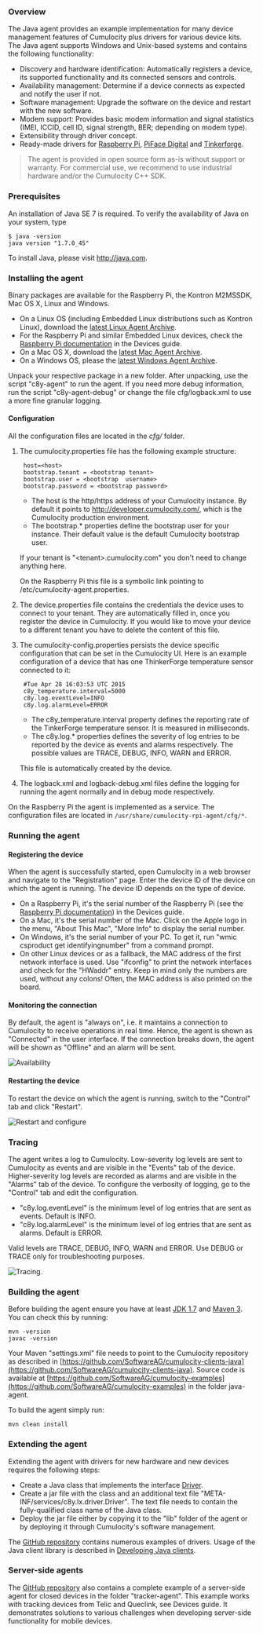 ### Overview

The Java agent provides an example implementation for many device management features of Cumulocity plus drivers for various device kits. The Java agent supports Windows and Unix-based systems and contains the following functionality:

* Discovery and hardware identification: Automatically registers a device, its supported functionality and its connected sensors and controls.
* Availability management: Determine if a device connects as expected and notify the user if not.
* Software management: Upgrade the software on the device and restart with the new software.
* Modem support: Provides basic modem information and signal statistics  (IMEI, ICCID, cell ID, signal strength, BER; depending on modem type).
* Extensibility through driver concept.
* Ready-made drivers for [Raspberry Pi](/guides/devices/raspberry-pi), [PiFace Digital](/guides/devices/raspberry-pi) and [Tinkerforge](/guides/devices/tinkerforge).

> The agent is provided in open source form as-is without support or warranty. For commercial use, we recommend to use industrial hardware and/or the Cumulocity C++ SDK.

### Prerequisites

An installation of Java SE 7 is required. To verify the availability of Java on your system, type

	$ java -version
	java version "1.7.0_45"

To install Java, please visit http://java.com.


### Installing the agent

Binary packages are available for the Raspberry Pi, the Kontron M2MSSDK, Mac OS X, Linux and Windows.

* On a Linux OS (including Embedded Linux distributions such as Kontron Linux), download the [latest Linux Agent Archive](http://resources.cumulocity.com/examples/cumulocity-linux-agent-latest.tar.gz).
* For the Raspberry Pi and similar Embedded Linux devices, check the [Raspberry Pi documentation](/guides/devices/raspberry-pi) in the Devices guide.
* On a Mac OS X, download the [latest Mac Agent Archive](http://resources.cumulocity.com/examples/cumulocity-mac-agent-latest.tar.gz).
* On a Windows OS, please the [latest Windows Agent Archive](http://resources.cumulocity.com/examples/cumulocity-win-agent-latest.zip).

Unpack your respective package in a new folder. After unpacking, use the script "c8y-agent" to run the agent. If you need more debug information, run the script "c8y-agent-debug" or change the file cfg/logback.xml to use a more fine granular logging.

#### Configuration

All the configuration files are located in the *cfg/* folder.

1. The cumulocity.properties file has the following example structure:

		host=<host>
		bootstrap.tenant = <bootstrap tenant>
		bootstrap.user = <bootstrap  username>
		bootstrap.password = <bootstrap password>

	* The host is the http/https address of your Cumulocity instance. By default it points to http://developer.cumulocity.com/, which is the Cumulocity production environment.
	* The bootstrap.* properties define the bootstrap user for your instance. Their default value is the default Cumulocity bootstrap user.

	If your tenant is "&lt;tenant&gt;.cumulocity.com" you don't need to change anything here.

	On the Raspberry Pi this file is a symbolic link pointing to /etc/cumulocity-agent.properties.

2. The device.properties file contains the credentials the device uses to connect to your tenant. They are automatically filled in, once you register the device in Cumulocity. If you would like to move your device to a different tenant you have to delete the content of this file.

3. The cumulocity-config.properties persists the device specific configuration that can be set in the Cumulocity UI. Here is an example configuration of a device that has one ThinkerForge temperature sensor connected to it:

		#Tue Apr 28 16:03:53 UTC 2015
		c8y_temperature.interval=5000
		c8y.log.eventLevel=INFO
		c8y.log.alarmLevel=ERROR

	* The c8y_temperature.interval property defines the reporting rate of the TinkerForge temperature sensor. It is measured in milliseconds.
	* The c8y.log.* properties defines the severity of log entries to be reported by the device as events and alarms respectively. The possible values are TRACE, DEBUG, INFO, WARN and ERROR.

	This file is automatically created by the device.

4. The logback.xml and logback-debug.xml files define the logging for running the agent normally and in debug mode respectively.

On the Raspberry Pi the agent is implemented as a service. The configuration files are located in `/usr/share/cumulocity-rpi-agent/cfg/*`.


### Running the agent

#### Registering the device

When the agent is successfully started, open Cumulocity in a web browser and navigate to the "Registration" page. Enter the device ID of the device on which the agent is running. The device ID depends on the type of device.

* On a Raspberry Pi, it's the serial number of the Raspberry Pi (see the [Raspberry Pi documentation](/guides/devices/raspberry-pi)) in the Devices guide.
* On a Mac, it's the serial number of the Mac. Click on the Apple logo in the menu, "About This Mac", "More Info" to display the serial number.
* On Windows, it's the serial number of your PC. To get it, run "wmic csproduct get identifyingnumber" from a command prompt.
* On other Linux devices or as a fallback, the MAC address of the first network interface is used. Use "ifconfig" to print the network interfaces and check for the "HWaddr" entry. Keep in mind only the numbers are used, without any colons! Often, the MAC address is also printed on the board.

#### Monitoring the connection

By default, the agent is "always on", i.e. it maintains a connection to Cumulocity to receive operations in real time. Hence, the agent is shown as "Connected" in the user interface. If the connection breaks down, the agent will be shown as "Offline" and an alarm will be sent.

![Availability](/guides/images/devices/javaavailability.png)

#### Restarting the device

To restart the device on which the agent is running, switch to the "Control" tab and click "Restart".

![Restart and configure](/guides/images/devices/javarestartconfig.png)

### Tracing

The agent writes a log to Cumulocity. Low-severity log levels are sent to Cumulocity as events and are visible in the "Events" tab of the device. Higher-severity log levels are recorded as alarms and are visible in the "Alarms" tab of the device. To configure the verbosity of logging, go to the "Control" tab and edit the configuration.

* "c8y.log.eventLevel" is the minimum level of log entries that are sent as events. Default is INFO.
* "c8y.log.alarmLevel" is the minimum level of log entries that are sent as alarms. Default is ERROR.

Valid levels are TRACE, DEBUG, INFO, WARN and ERROR. Use DEBUG or TRACE only for troubleshooting purposes.

![Tracing](/guides/images/devices/javatracing.png).

### Building the agent

Before building the agent ensure you have at least [JDK 1.7](http://www.oracle.com/technetwork/java/javase/downloads/index.html) and [Maven 3](http://maven.apache.org/download.cgi). You can check this by running:

	mvn -version
	javac -version

Your Maven "settings.xml" file needs to point to the Cumulocity repository as described in [https://github.com/SoftwareAG/cumulocity-clients-java](https://github.com/SoftwareAG/cumulocity-clients-java). Source code is available at [https://github.com/SoftwareAG/cumulocity-examples](https://github.com/SoftwareAG/cumulocity-examples) in the folder java-agent.

To build the agent simply run:

	mvn clean install

### Extending the agent

Extending the agent with drivers for new hardware and new devices requires the following steps:

* Create a Java class that implements the interface [Driver](https://github.com/SoftwareAG/cumulocity-examples/blob/develop/java-agent/jv-driver/src/main/java/c8y/lx/driver/Driver.java).
* Create a jar file with the class and an additional text file "META-INF/services/c8y.lx.driver.Driver". The text file needs to contain the fully-qualified class name of the Java class.
* Deploy the jar file either by copying it to the "lib" folder of the agent or by deploying it through Cumulocity's software management.

The [GitHub repository](https://github.com/SoftwareAG/cumulocity-examples) contains numerous examples of drivers. Usage of the Java client library is described in [Developing Java clients](/guides/device-sdk/java#developing-java-clients).


### Server-side agents

The [GitHub repository](https://github.com/SoftwareAG/cumulocity-examples) also contains a complete example of a server-side agent for closed devices in the folder "tracker-agent". This example works with tracking devices from Telic and Queclink, see Devices guide. It demonstrates solutions to various challenges when developing server-side functionality for mobile devices.
